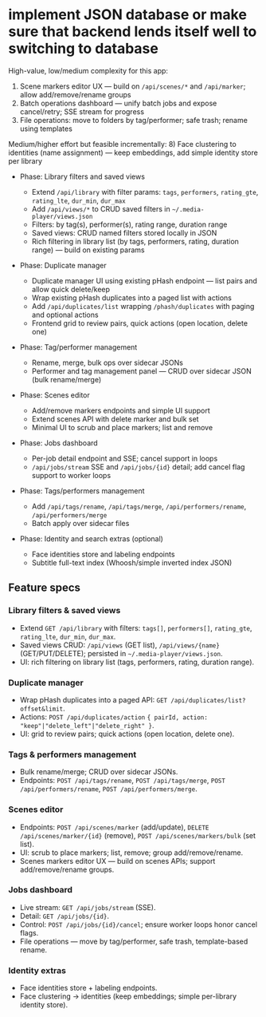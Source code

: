 # implement JSON database or make sure that backend lends itself well to switching to database

High-value, low/medium complexity for this app:
1) Scene markers editor UX — build on `/api/scenes/*` and `/api/marker`; allow add/remove/rename groups
2) Batch operations dashboard — unify batch jobs and expose cancel/retry; SSE stream for progress
3) File operations: move to folders by tag/performer; safe trash; rename using templates

Medium/higher effort but feasible incrementally:
8) Face clustering to identities (name assignment) — keep embeddings, add simple identity store per library

- Phase: Library filters and saved views
  - Extend `/api/library` with filter params: `tags`, `performers`, `rating_gte`, `rating_lte`, `dur_min`, `dur_max`
  - Add `/api/views/*` to CRUD saved filters in `~/.media-player/views.json`
  - Filters: by tag(s), performer(s), rating range, duration range
  - Saved views: CRUD named filters stored locally in JSON
  - Rich filtering in library list (by tags, performers, rating, duration range) — build on existing params

- Phase: Duplicate manager
  - Duplicate manager UI using existing pHash endpoint — list pairs and allow quick delete/keep
  - Wrap existing pHash duplicates into a paged list with actions
  - Add `/api/duplicates/list` wrapping `/phash/duplicates` with paging and optional actions
  - Frontend grid to review pairs, quick actions (open location, delete one)

- Phase: Tag/performer management
  - Rename, merge, bulk ops over sidecar JSONs
  - Performer and tag management panel — CRUD over sidecar JSON (bulk rename/merge)
- Phase: Scenes editor
  - Add/remove markers endpoints and simple UI support
  - Extend scenes API with delete marker and bulk set
  - Minimal UI to scrub and place markers; list and remove
- Phase: Jobs dashboard
  - Per-job detail endpoint and SSE; cancel support in loops
  - `/api/jobs/stream` SSE and `/api/jobs/{id}` detail; add cancel flag support to worker loops
- Phase: Tags/performers management
  - Add `/api/tags/rename`, `/api/tags/merge`, `/api/performers/rename`, `/api/performers/merge`
  - Batch apply over sidecar files
- Phase: Identity and search extras (optional)
  - Face identities store and labeling endpoints
  - Subtitle full-text index (Whoosh/simple inverted index JSON)

## Feature specs

### Library filters & saved views
- Extend `GET /api/library` with filters: `tags[]`, `performers[]`, `rating_gte`, `rating_lte`, `dur_min`, `dur_max`.
- Saved views CRUD: `/api/views` (GET list), `/api/views/{name}` (GET/PUT/DELETE); persisted in `~/.media-player/views.json`.
- UI: rich filtering on library list (tags, performers, rating, duration range).

### Duplicate manager
- Wrap pHash duplicates into a paged API: `GET /api/duplicates/list?offset&limit`.
- Actions: `POST /api/duplicates/action` `{ pairId, action: "keep"|"delete_left"|"delete_right" }`.
- UI: grid to review pairs; quick actions (open location, delete one).

### Tags & performers management
- Bulk rename/merge; CRUD over sidecar JSONs.
- Endpoints: `POST /api/tags/rename`, `POST /api/tags/merge`, `POST /api/performers/rename`, `POST /api/performers/merge`.

### Scenes editor
- Endpoints: `POST /api/scenes/marker` (add/update), `DELETE /api/scenes/marker/{id}` (remove), `POST /api/scenes/markers/bulk` (set list).
- UI: scrub to place markers; list, remove; group add/remove/rename.
- Scenes markers editor UX — build on scenes APIs; support add/remove/rename groups.


### Jobs dashboard
- Live stream: `GET /api/jobs/stream` (SSE).
- Detail: `GET /api/jobs/{id}`.
- Control: `POST /api/jobs/{id}/cancel`; ensure worker loops honor cancel flags.
- File operations — move by tag/performer, safe trash, template-based rename.

### Identity extras
- Face identities store + labeling endpoints.
- Face clustering → identities (keep embeddings; simple per-library identity store).



